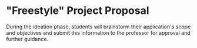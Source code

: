 # "Freestyle" Project Proposal

During the ideation phase, students will brainstorm their application's scope and objectives and submit this information to the professor for approval and further guidance.
